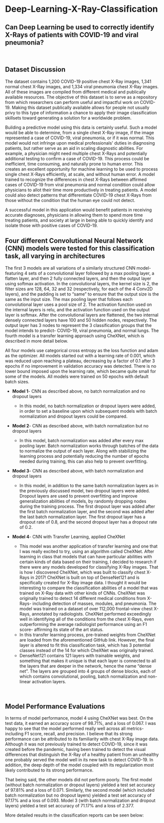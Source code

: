 # Deep-Learning-X-Ray-Classification

## **Can Deep Learning be used to correctly identify X-Rays of patients with COVID-19 and viral pneumonia?**
<br>

## **Dataset Discussion**
The dataset contains 1,200 COVID-19 positive chest X-Ray images, 1,341 normal chest X-Ray images, and 1,334 viral pneumonia chest X-Ray images. All of these images are compiled from different medical and publically available resources. The objective of this dataset is to serve as a repository from which researchers can perform useful and impactful work on COVID-19. Making this dataset publically available allows for people not usually privy to this type of information a chance to apply their image classification skillsets toward generating a solution for a worldwide problem.

Building a predictive model using this data is certainly useful. Such a model would be able to determine, from a single chest X-Ray image, if the image represented a case of COVID-19, viral pneumonia, or if it was normal. This model would not infringe upon medical professionals' duties in diagnosing patients, but rather serve as an aid in scaling diagnostic abilities. For example, a physician might need multiple chest X-Rays and potentially additional testing to confirm a case of COVID-19. This process could be inefficient, time consuming, and naturally prone to human error. This creates an excellent opportunity for machine learning to be used to process single chest X-Rays efficiently, at scale, and without human error. A model trained to recognize the differences in chest X-Rays between affirmed cases of COVID-19 from viral pneumonia and normal condition could allow physicians to allot their time more productively in treating patients. A model could also detect patterns that differentiate COVID-19 chest X-Rays from those without the condition that the human eye could not detect.

A successful model in this application would benefit patients in receiving accurate diagnoses, physicians in allowing them to spend more time treating patients, and society at large in being able to quickly identify and isolate those with positive cases of COVID-19.
<br>

## **Four different Convolutional Neural Network (CNN) models were tested for this classification task, all varying in architectures**
 The first 3 models are all variations of a similarly structured CNN model- featuring 4 sets of a convolutional layer followed by a max pooling layer, a flatten layer, and then 2 fully connected layers, and then the output layer using softmax activation. In the convolutional layers, the kernel size is 2, the filter sizes are 128, 64, 32 and 32 (respectively, for each of the 4 Conv2D layers), and the padding is set to “same” to ensure that the output size is the same as the input size. The max pooling layer that follows each convolutional layer uses a pool size of 2. The activation function used on the internal layers is relu, and the activation function used on the output layer is softmax. After the convolutional layers are flattened, the two internal densely connected layers have 100 and 50 hidden nodes, respectively. The output layer has 3 nodes to represent the 3 classification groups that the model intends to predict- COVID-19, viral pneumonia, and normal lungs. The fourth model is a transfer learning approach using CheXNet, which is described in more detail below.

All four models use categorical cross entropy as the loss function and adam as the optimizer. All models started out with a learning rate of 0.001, which was reduced upon reaching a plateau, decreasing by a factor of 0.1 after 3 epochs if no improvement in validation accuracy was detected. There is no lower bound imposed upon the learning rate, which became quite small for some of the models. All models were trained on 50 epochs with default batch sizes. 

- **Model 1**- CNN as described above, no batch normalization and no dropout layers
  - In this model, no batch normalization or dropout layers were added, in order to set a baseline upon which subsequent models with batch normalization and dropout layers could be compared. 
 
- **Model 2**- CNN as described above, with batch normalization but no dropout layers
  - In this model, batch normalization was added after every max pooling layer. Batch normalization works through batches of the data to normalize the output of each layer. Along with stabilizing the learning process and potentially reducing the number of epochs needed during training, this can also help to prevent overfitting.
 
- **Model 3**- CNN as described above, with batch normalization and dropout layers
  - In this model, in addition to the same batch normalization layers as in the previously discussed model, two dropout layers were added. Dropout layers are used to prevent overfitting and improve generalization abilities of models, by randomly dropping nodes during the training process. The first dropout layer was added after the first batch normalization layer, and the second was added after the last batch normalization layer. The first dropout layer has a dropout rate of 0.8, and the second dropout layer has a dropout rate of 0.2. 
 
- **Model 4**- CNN with Transfer Learning, applied CheXNet
  - This model was another application of transfer learning and one that I was really excited to try, using an algorithm called CheXNet. After learning in class that models that can have particular abilities with certain kinds of data based on their training, I decided to research if there were any models developed for classifying X-Ray images. That is how I discovered CheXNet, which was built to classify chest X-Rays in 2017! CheXNet is built on top of DenseNet121 and is specifically created for X-Ray image data. I thought it would be interesting to compare the classification abilities of a model that was trained on X-Ray data with other kinds of CNNs. CheXNet was originally trained to detect 14 different medical conditions from X-Rays- including detection of masses, modules, and pneumonia. The model was trained on a dataset of over 112,000 frontal-view chest X-Rays, annotated by radiologists. CheXNet performed exceedingly well in identifying all of the conditions from the chest X-Rays, even outperforming the average radiologist performance using an F1 score- affirming its state of the art status.
  - In this transfer learning process, pre-trained weights from CheXNet are loaded from the aforementioned GitHub link. However, the final layer is altered to fit this classification task, which has 3 potential classes instead of the 14 for which CheXNet was originally trained.
  - DenseNet121 contains 121 layers with trainable weights, and something that makes it unique is that each layer is connected to all the layers that are deeper in the network, hence the name “dense net”. The layers are grouped into 4 groups of dense blocks, each of which contains convolutional, pooling, batch normalization and non-linear activation layers. 
<br>

## **Model Performance Evaluations**
In terms of model performance, model 4 using CheXNet was best. On the test data, it earned an accuracy score of 98.71%, and a loss of 0.067. I was happy to see that the model performed really well across all metrics- including F1 score, recall, and precision. I believe that its strong performance can be attributed to its familiarity with chest X-Ray image data. Although it was not previously trained to detect COVID-19, since it was created before the pandemic, having been trained to detect the visual differences that distinguish the X-Ray of a healthy patient from an unhealthy one probably served the model well in its new task to detect COVID-19. In addition, the deep depth of the model coupled with its regularization most likely contributed to its strong performance.

That being said, the other models did not perform poorly. The first model (without batch normalization or dropout layers) yielded a test set accuracy of 97.81% and a loss of 0.071. Similarly, the second model (which included batch normalization but no dropout layers) yielded a test set accuracy of 97.17% and a loss of 0.093. Model 3 (with batch normalization and dropout layers) yielded a test set accuracy of 71.17% and a loss of 2.377.

More detailed results in the classification reports can be seen below:

